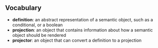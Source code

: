 ## Vocabulary
- **definition**: an abstract representation of a semantic object, such as a conditional, or a boolean
- **projection**: an object that contains information about how a semantic object should be rendered
- **projector**: an object that can convert a definition to a projection
